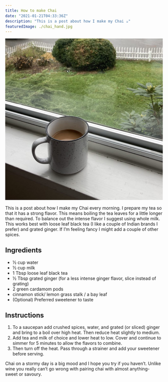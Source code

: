 ```yaml
---
title: How to make Chai
date: "2021-01-21T04:33:36Z"
description: "This is a post about how I make my Chai ☕"
featuredImage: ./chai_hand.jpg
---
```


<style>

</style>
![Chai](./chai_hand.jpg)

 This is a post about how I make my Chai every morning. I prepare my tea so that it has a strong flavor. This means boiling the tea leaves for a little longer than required. To balance out the intense flavor I suggest using whole milk. This works best with loose leaf black tea (I like a couple of Indian brands I prefer) and grated ginger. If I’m feeling fancy I might add a couple of other spices.

## Ingredients
- ½ cup water
- ½ cup milk
- 1 Tbsp loose leaf black tea
- ½ Tbsp grated ginger (for a less intense 
ginger flavor, slice instead of grating)
- 2 green cardamom pods
- cinnamon stick/ lemon grass stalk / a bay leaf
- (Optional) Preferred sweetener to taste

## Instructions
1. To a saucepan add crushed spices, water, and grated (or sliced) ginger and bring to a boil over high heat. Then reduce heat slightly to medium.
2. Add tea and milk of choice and lower heat to low. Cover and continue to simmer for 5 minutes to allow the flavors to combine.
3. Then turn off the heat. Pass through a strainer and add your sweetener before serving.


Chai on a stormy day is a big mood and I hope you try if you haven’t. Unlike wine you really can’t go wrong with pairing chai with almost anything- sweet or savoury. 